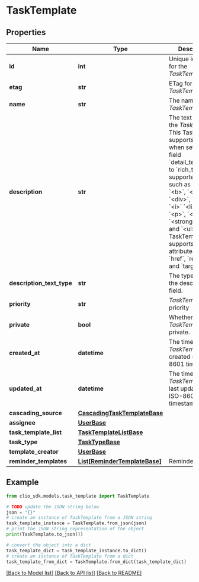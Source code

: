 # TaskTemplate


## Properties

Name | Type | Description | Notes
------------ | ------------- | ------------- | -------------
**id** | **int** | Unique identifier for the *TaskTemplate* | [optional] 
**etag** | **str** | ETag for the *TaskTemplate* | [optional] 
**name** | **str** | The name of the *TaskTemplate* | [optional] 
**description** | **str** | The text body of the *TaskTemplate*. This TaskTemplate supports rich text when setting the field &#x60;detail_text_type&#x60; to &#x60;rich_text&#x60;. With supported tags such as &#x60;&lt;a&gt;&#x60;, &#x60;&lt;b&gt;&#x60;, &#x60;&lt;br&gt;&#x60;, &#x60;&lt;div&gt;&#x60;, &#x60;&lt;em&gt;&#x60;, &#x60;&lt;i&gt;&#x60; &#x60;&lt;li&gt;&#x60;, &#x60;&lt;ol&gt;&#x60;, &#x60;&lt;p&gt;&#x60;, &#x60;&lt;s&gt;&#x60;, &#x60;&lt;strong&gt;&#x60;, &#x60;&lt;u&gt;&#x60; and &#x60;&lt;ul&gt;&#x60;. This TaskTemplate also supports attributes such as &#x60;href&#x60;, &#x60;rel&#x60;, &#x60;type&#x60;, and &#x60;target&#x60;. | [optional] 
**description_text_type** | **str** | The type of text in the description field. | [optional] 
**priority** | **str** | *TaskTemplate* priority | [optional] 
**private** | **bool** | Whether the *TaskTemplate* is private. | [optional] 
**created_at** | **datetime** | The time the *TaskTemplate* was created (as a ISO-8601 timestamp) | [optional] 
**updated_at** | **datetime** | The time the *TaskTemplate* was last updated (as a ISO-8601 timestamp) | [optional] 
**cascading_source** | [**CascadingTaskTemplateBase**](CascadingTaskTemplateBase.md) |  | [optional] 
**assignee** | [**UserBase**](UserBase.md) |  | [optional] 
**task_template_list** | [**TaskTemplateListBase**](TaskTemplateListBase.md) |  | [optional] 
**task_type** | [**TaskTypeBase**](TaskTypeBase.md) |  | [optional] 
**template_creator** | [**UserBase**](UserBase.md) |  | [optional] 
**reminder_templates** | [**List[ReminderTemplateBase]**](ReminderTemplateBase.md) | ReminderTemplate | [optional] 

## Example

```python
from clio_sdk.models.task_template import TaskTemplate

# TODO update the JSON string below
json = "{}"
# create an instance of TaskTemplate from a JSON string
task_template_instance = TaskTemplate.from_json(json)
# print the JSON string representation of the object
print(TaskTemplate.to_json())

# convert the object into a dict
task_template_dict = task_template_instance.to_dict()
# create an instance of TaskTemplate from a dict
task_template_from_dict = TaskTemplate.from_dict(task_template_dict)
```
[[Back to Model list]](../README.md#documentation-for-models) [[Back to API list]](../README.md#documentation-for-api-endpoints) [[Back to README]](../README.md)


